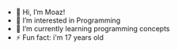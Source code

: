 - 👋 Hi, I’m Moaz!
- 👀 I’m interested in Programming
- 🌱 I’m currently learning programming concepts
- ⚡ Fun fact: i'm 17 years old

<!---
Mm1037/Mm1037 is a ✨ special ✨ repository because its `README.md` (this file) appears on your GitHub profile.
You can click the Preview link to take a look at your changes.
--->
